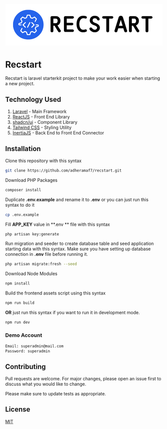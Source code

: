 ![Recstart Logo](public/images/dark-logo.png)

# Recstart

Recstart is laravel starterkit project to make your work easier when starting a new project.

## Technology Used
1. [Laravel](https://laravel.com) - Main Framework
2. [ReactJS](https://react.dev/) - Front End Library
3. [shadcn/ui](https://ui.shadcn.com/) - Component Library
4. [Tailwind CSS](https://tailwindcss.com/) - Styling Utility
5. [InertiaJS](https://inertiajs.com/) - Back End to Front End Connector

## Installation

Clone this repository with this syntax

```bash
git clone https://github.com/adheramaf7/recstart.git
```

Download PHP Packages

```bash
composer install
```
Duplicate **.env.example** and rename it to **.env** or you can just run this syntax to do it

```bash
cp .env.example
```
Fill **APP_KEY** value in **.env ** file with this syntax

```bash
php artisan key:generate
```
Run migration and seeder to create database table and seed application starting data with this syntax. Make sure you have setting up database connection in **.env** file before running it.

```bash
php artisan migrate:fresh --seed
```

Download Node Modules

```bash
npm install
```

Build the frontend assets script using this syntax

```bash
npm run build
```

**OR**
just run this syntax if you want to run it in development mode.

```bash
npm run dev
```

### Demo Account
```
Email: superadmin@mail.com
Password: superadmin
```

## Contributing

Pull requests are welcome. For major changes, please open an issue first
to discuss what you would like to change.

Please make sure to update tests as appropriate.

## License

[MIT](https://choosealicense.com/licenses/mit/)
